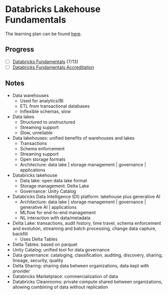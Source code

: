 # Databricks Lakehouse Fundamentals

The learning plan can be found [here](https://customer-academy.databricks.com/learn/lp/215/databricks-fundamentals-learning-plan).

## Progress

- [ ] [Databricks Fundamentals](https://customer-academy.databricks.com/learn/course/2206/databricks-fundamentals) (7/13)
- [ ] [Databricks Fundamentals Accreditation](https://customer-academy.databricks.com/learn/course/2308/databricks-fundamentals-accreditation)

## Notes

- Data warehouses
    - Used for analytics/BI
    - ETL from transactional databases
    - Inflexible schemas, slow
- Data lakes
    - Structured to unstructured
    - Streaming support
    - Slow, unreliable
- Data lakehouses: unified benefits of warehouses and lakes
    - Transactions
    - Schema enforcement
    - Streaming support
    - Open storage formats
    - Architecture: data lake | storage management | governance | applications
- Databricks lakehouse
    - Data lake: open data lake format
    - Storage management: Delta Lake
    - Governance: Unity Catalog
- Databricks Data Intelligence (DI) platform: lakehouse plus generative AI
    - Architecture: data lake | storage management | governance | generative AI | applications
    - MLflow for end-to-end management
    - NL interaction with data/metadata
- Delta Lake: transactions, audit history, time travel, schema enforcement
and evolution, streaming and batch processing, change data capture, backfill
    - Uses Delta Tables
- Delta Tables: based on parquet
- Unity Catalog: unified tool for data governance
- Data governance: cataloging, classification, auditing, discovery,
sharing, lineage, security, quality
- Delta Sharing: sharing data between organizations, data kept with provider
- Databricks Marketplace: commercialization of data
- Databricks Cleanrooms: private compute shared between organizations,
allowing combining of data without replication


